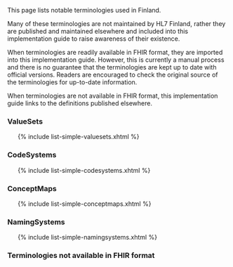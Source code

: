 This page lists notable terminologies used in Finland.

Many of these terminologies are not maintained by HL7 Finland, rather they are published and
maintained elsewhere and included into this implementation guide to raise awareness of their
existence.

When terminologies are readily available in FHIR format, they are imported into this implementation
guide. However, this is currently a manual process and there is no guarantee that the terminologies
are kept up to date with official versions. Readers are encouraged to check the original source of
the terminologies for up-to-date information.

When terminologies are not available in FHIR format, this implementation guide links to the
definitions published elsewhere.

### ValueSets

<ul>
{% include list-simple-valuesets.xhtml %}
</ul>

### CodeSystems
  
<ul>
{% include list-simple-codesystems.xhtml %}
</ul>

### ConceptMaps

<ul>
{% include list-simple-conceptmaps.xhtml %}
</ul>

### NamingSystems

<ul>
{% include list-simple-namingsystems.xhtml %}
</ul>

### Terminologies not available in FHIR format

